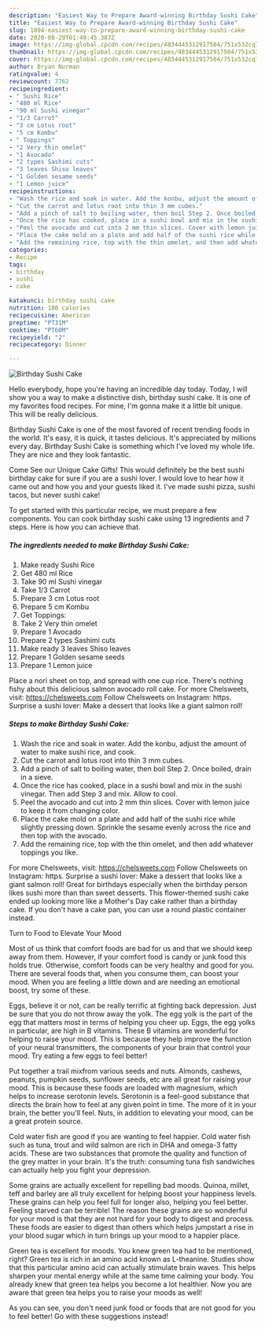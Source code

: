 ```yaml
---
description: "Easiest Way to Prepare Award-winning Birthday Sushi Cake"
title: "Easiest Way to Prepare Award-winning Birthday Sushi Cake"
slug: 1894-easiest-way-to-prepare-award-winning-birthday-sushi-cake
date: 2020-08-20T01:49:45.387Z
image: https://img-global.cpcdn.com/recipes/4834445312917504/751x532cq70/birthday-sushi-cake-recipe-main-photo.jpg
thumbnail: https://img-global.cpcdn.com/recipes/4834445312917504/751x532cq70/birthday-sushi-cake-recipe-main-photo.jpg
cover: https://img-global.cpcdn.com/recipes/4834445312917504/751x532cq70/birthday-sushi-cake-recipe-main-photo.jpg
author: Bryan Norman
ratingvalue: 4
reviewcount: 7762
recipeingredient:
- " Sushi Rice"
- "480 ml Rice"
- "90 ml Sushi vinegar"
- "1/3 Carrot"
- "3 cm Lotus root"
- "5 cm Kombu"
- " Toppings"
- "2 Very thin omelet"
- "1 Avocado"
- "2 types Sashimi cuts"
- "3 leaves Shiso leaves"
- "1 Golden sesame seeds"
- "1 Lemon juice"
recipeinstructions:
- "Wash the rice and soak in water. Add the konbu, adjust the amount of water to make sushi rice, and cook."
- "Cut the carrot and lotus root into thin 3 mm cubes."
- "Add a pinch of salt to boiling water, then boil Step 2. Once boiled, drain in a sieve."
- "Once the rice has cooked, place in a sushi bowl and mix in the sushi vinegar. Then add Step 3 and mix. Allow to cool."
- "Peel the avocado and cut into 2 mm thin slices. Cover with lemon juice to keep it from changing color."
- "Place the cake mold on a plate and add half of the sushi rice while slightly pressing down. Sprinkle the sesame evenly across the rice and then top with the avocado."
- "Add the remaining rice, top with the thin omelet, and then add whatever toppings you like."
categories:
- Recipe
tags:
- birthday
- sushi
- cake

katakunci: birthday sushi cake 
nutrition: 180 calories
recipecuisine: American
preptime: "PT31M"
cooktime: "PT60M"
recipeyield: "2"
recipecategory: Dinner

---
```



![Birthday Sushi Cake](https://img-global.cpcdn.com/recipes/4834445312917504/751x532cq70/birthday-sushi-cake-recipe-main-photo.jpg)

Hello everybody, hope you're having an incredible day today. Today, I will show you a way to make a distinctive dish, birthday sushi cake. It is one of my favorites food recipes. For mine, I'm gonna make it a little bit unique. This will be really delicious.

Birthday Sushi Cake is one of the most favored of recent trending foods in the world. It's easy, it is quick, it tastes delicious. It's appreciated by millions every day. Birthday Sushi Cake is something which I've loved my whole life. They are nice and they look fantastic.

Come See our Unique Cake Gifts! This would definitely be the best sushi birthday cake for sure if you are a sushi lover. I would love to hear how it came out and how you and your guests liked it. I&#39;ve made sushi pizza, sushi tacos, but never sushi cake!


To get started with this particular recipe, we must prepare a few components. You can cook birthday sushi cake using 13 ingredients and 7 steps. Here is how you can achieve that.

<!--inarticleads1-->

##### The ingredients needed to make Birthday Sushi Cake:

1. Make ready  Sushi Rice
1. Get 480 ml Rice
1. Take 90 ml Sushi vinegar
1. Take 1/3 Carrot
1. Prepare 3 cm Lotus root
1. Prepare 5 cm Kombu
1. Get  Toppings:
1. Take 2 Very thin omelet
1. Prepare 1 Avocado
1. Prepare 2 types Sashimi cuts
1. Make ready 3 leaves Shiso leaves
1. Prepare 1 Golden sesame seeds
1. Prepare 1 Lemon juice


Place a nori sheet on top, and spread with one cup rice. There&#39;s nothing fishy about this delicious salmon avocado roll cake. For more Chelsweets, visit: https://chelsweets.com Follow Chelsweets on Instagram: https. Surprise a sushi lover: Make a dessert that looks like a giant salmon roll! 

<!--inarticleads2-->

##### Steps to make Birthday Sushi Cake:

1. Wash the rice and soak in water. Add the konbu, adjust the amount of water to make sushi rice, and cook.
1. Cut the carrot and lotus root into thin 3 mm cubes.
1. Add a pinch of salt to boiling water, then boil Step 2. Once boiled, drain in a sieve.
1. Once the rice has cooked, place in a sushi bowl and mix in the sushi vinegar. Then add Step 3 and mix. Allow to cool.
1. Peel the avocado and cut into 2 mm thin slices. Cover with lemon juice to keep it from changing color.
1. Place the cake mold on a plate and add half of the sushi rice while slightly pressing down. Sprinkle the sesame evenly across the rice and then top with the avocado.
1. Add the remaining rice, top with the thin omelet, and then add whatever toppings you like.


For more Chelsweets, visit: https://chelsweets.com Follow Chelsweets on Instagram: https. Surprise a sushi lover: Make a dessert that looks like a giant salmon roll! Great for birthdays especially when the birthday person likes sushi more than than sweet desserts. This flower-themed sushi cake ended up looking more like a Mother&#39;s Day cake rather than a birthday cake. If you don&#39;t have a cake pan, you can use a round plastic container instead. 

Turn to Food to Elevate Your Mood


Most of us think that comfort foods are bad for us and that we should keep away from them. However, if your comfort food is candy or junk food this holds true. Otherwise, comfort foods can be very healthy and good for you. There are several foods that, when you consume them, can boost your mood. When you are feeling a little down and are needing an emotional boost, try some of these.

Eggs, believe it or not, can be really terrific at fighting back depression. Just be sure that you do not throw away the yolk. The egg yolk is the part of the egg that matters most in terms of helping you cheer up. Eggs, the egg yolks in particular, are high in B vitamins. These B vitamins are wonderful for helping to raise your mood. This is because they help improve the function of your neural transmitters, the components of your brain that control your mood. Try eating a few eggs to feel better!

Put together a trail mixfrom various seeds and nuts. Almonds, cashews, peanuts, pumpkin seeds, sunflower seeds, etc are all great for raising your mood. This is because these foods are loaded with magnesium, which helps to increase serotonin levels. Serotonin is a feel-good substance that directs the brain how to feel at any given point in time. The more of it in your brain, the better you'll feel. Nuts, in addition to elevating your mood, can be a great protein source.

Cold water fish are good if you are wanting to feel happier. Cold water fish such as tuna, trout and wild salmon are rich in DHA and omega-3 fatty acids. These are two substances that promote the quality and function of the grey matter in your brain. It's the truth: consuming tuna fish sandwiches can actually help you fight your depression. 

Some grains are actually excellent for repelling bad moods. Quinoa, millet, teff and barley are all truly excellent for helping boost your happiness levels. These grains can help you feel full for longer also, helping you feel better. Feeling starved can be terrible! The reason these grains are so wonderful for your mood is that they are not hard for your body to digest and process. These foods are easier to digest than others which helps jumpstart a rise in your blood sugar which in turn brings up your mood to a happier place.

Green tea is excellent for moods. You knew green tea had to be mentioned, right? Green tea is rich in an amino acid known as L-theanine. Studies show that this particular amino acid can actually stimulate brain waves. This helps sharpen your mental energy while at the same time calming your body. You already knew that green tea helps you become a lot healthier. Now you are aware that green tea helps you to raise your moods as well!

As you can see, you don't need junk food or foods that are not good for you to feel better! Go  with  these suggestions  instead!

